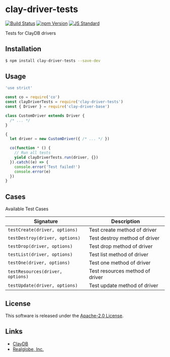 clay-driver-tests
==========

<!---
This file is generated by ape-tmpl. Do not update manually.
--->

<!-- Badge Start -->
<a name="badges"></a>

[![Build Status][bd_travis_shield_url]][bd_travis_url]
[![npm Version][bd_npm_shield_url]][bd_npm_url]
[![JS Standard][bd_standard_shield_url]][bd_standard_url]

[bd_repo_url]: https://github.com/realglobe-Inc/clay-driver-tests
[bd_travis_url]: http://travis-ci.org/realglobe-Inc/clay-driver-tests
[bd_travis_shield_url]: http://img.shields.io/travis/realglobe-Inc/clay-driver-tests.svg?style=flat
[bd_travis_com_url]: http://travis-ci.com/realglobe-Inc/clay-driver-tests
[bd_travis_com_shield_url]: https://api.travis-ci.com/realglobe-Inc/clay-driver-tests.svg?token=
[bd_license_url]: https://github.com/realglobe-Inc/clay-driver-tests/blob/master/LICENSE
[bd_codeclimate_url]: http://codeclimate.com/github/realglobe-Inc/clay-driver-tests
[bd_codeclimate_shield_url]: http://img.shields.io/codeclimate/github/realglobe-Inc/clay-driver-tests.svg?style=flat
[bd_codeclimate_coverage_shield_url]: http://img.shields.io/codeclimate/coverage/github/realglobe-Inc/clay-driver-tests.svg?style=flat
[bd_gemnasium_url]: https://gemnasium.com/realglobe-Inc/clay-driver-tests
[bd_gemnasium_shield_url]: https://gemnasium.com/realglobe-Inc/clay-driver-tests.svg
[bd_npm_url]: http://www.npmjs.org/package/clay-driver-tests
[bd_npm_shield_url]: http://img.shields.io/npm/v/clay-driver-tests.svg?style=flat
[bd_standard_url]: http://standardjs.com/
[bd_standard_shield_url]: https://img.shields.io/badge/code%20style-standard-brightgreen.svg

<!-- Badge End -->


<!-- Description Start -->
<a name="description"></a>

Tests for ClayDB drivers

<!-- Description End -->


<!-- Overview Start -->
<a name="overview"></a>



<!-- Overview End -->


<!-- Sections Start -->
<a name="sections"></a>

<!-- Section from "doc/guides/01.Installation.md.hbs" Start -->

<a name="section-doc-guides-01-installation-md"></a>

Installation
-----

```bash
$ npm install clay-driver-tests --save-dev
```


<!-- Section from "doc/guides/01.Installation.md.hbs" End -->

<!-- Section from "doc/guides/02.Usage.md.hbs" Start -->

<a name="section-doc-guides-02-usage-md"></a>

Usage
---------

```javascript
'use strict'

const co = require('co')
const clayDriverTests = require('clay-driver-tests')
const { Driver } = require('clay-driver-base')

class CustomDriver extends Driver {
  /* ... */
}

{
  let driver = new CustomDriver({ /* ... */ })

  co(function * () {
    // Run all tests
    yield clayDriverTests.run(driver, {})
  }).catch((e) => {
    console.error('Test failed!')
    console.error(e)
  })
}

```


<!-- Section from "doc/guides/02.Usage.md.hbs" End -->

<!-- Section from "doc/guides/03.Cases.md.hbs" Start -->

<a name="section-doc-guides-03-cases-md"></a>

Cases
---------

Available Test Cases

| Signature | Description |
| ---- | ----------- |
| `testCreate(driver, options)` | Test create method of driver |
| `testDestroy(driver, options)` | Test destroy method of driver |
| `testDrop(driver, options)` | Test drop method of driver |
| `testList(driver, options)` | Test list method of driver |
| `testOne(driver, options)` | Test one method of driver |
| `testResources(driver, options)` | Test resources method of driver |
| `testUpdate(driver, options)` | Test update method of driver |


<!-- Section from "doc/guides/03.Cases.md.hbs" End -->


<!-- Sections Start -->


<!-- LICENSE Start -->
<a name="license"></a>

License
-------
This software is released under the [Apache-2.0 License](https://github.com/realglobe-Inc/clay-driver-tests/blob/master/LICENSE).

<!-- LICENSE End -->


<!-- Links Start -->
<a name="links"></a>

Links
------

+ [ClayDB][clay_d_b_url]
+ [Realglobe, Inc.][realglobe,_inc__url]

[clay_d_b_url]: https://github.com/realglobe-Inc/claydb
[realglobe,_inc__url]: http://realglobe.jp

<!-- Links End -->
